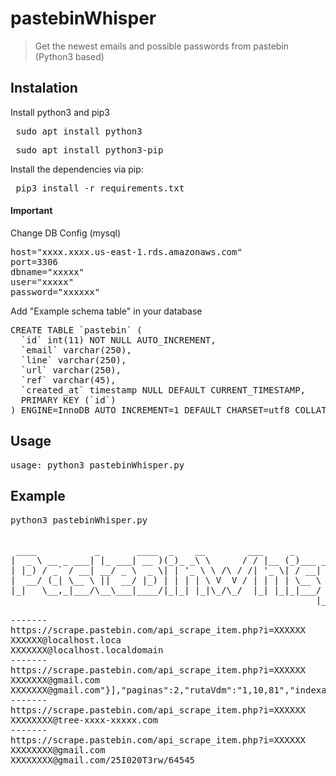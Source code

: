 # pastebinWhisper
> Get the newest emails and possible passwords from pastebin (Python3 based)


## Instalation

Install python3 and pip3

<pre> sudo apt install python3 </pre>
<pre> sudo apt install python3-pip</pre>

Install the dependencies via pip:

<pre> pip3 install -r requirements.txt </pre>

#### Important

Change DB Config (mysql)
<pre>
host="xxxx.xxxx.us-east-1.rds.amazonaws.com"
port=3306
dbname="xxxxx"
user="xxxxx"
password="xxxxxx"
</pre>

Add "Example schema table" in your database
<pre>
CREATE TABLE `pastebin` (
  `id` int(11) NOT NULL AUTO_INCREMENT,
  `email` varchar(250),
  `line` varchar(250),
  `url` varchar(250),
  `ref` varchar(45),
  `created_at` timestamp NULL DEFAULT CURRENT_TIMESTAMP,
  PRIMARY KEY (`id`)
) ENGINE=InnoDB AUTO_INCREMENT=1 DEFAULT CHARSET=utf8 COLLATE=utf8_bin;
</pre>


## Usage
<pre>usage: python3 pastebinWhisper.py  </pre>


## Example
<pre>
python3 pastebinWhisper.py


 ____           _       ____  _    __        ___     _                     
|  _ \ __ _ ___| |_ ___| __ )(_)_ _\ \      / / |__ (_)___ _ __   ___ _ __
| |_) / _` / __| __/ _ \  _ \| | '_ \ \ /\ / /| '_ \| / __| '_ \ / _ \ '__|
|  __/ (_| \__ \ ||  __/ |_) | | | | \ V  V / | | | | \__ \ |_) |  __/ |   
|_|   \__,_|___/\__\___|____/|_|_| |_|\_/\_/  |_| |_|_|___/ .__/ \___|_|   
                                                          |_|              

-------
https://scrape.pastebin.com/api_scrape_item.php?i=XXXXXX
XXXXXX@localhost.loca
XXXXXXX@localhost.localdomain
-------
https://scrape.pastebin.com/api_scrape_item.php?i=XXXXXX
XXXXXXX@gmail.com
XXXXXXX@gmail.com"}],"paginas":2,"rutaVdm":"1,10,81","indexar":true,"documentoId":"CRI-0000695","mostrar":true,"uniqu
-------
https://scrape.pastebin.com/api_scrape_item.php?i=XXXXXX
XXXXXXXX@tree-xxxx-xxxxx.com
-------
https://scrape.pastebin.com/api_scrape_item.php?i=XXXXXX
XXXXXXXX@gmail.com
XXXXXXXX@gmail.com/25I020T3rw/64545
